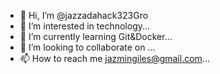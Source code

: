 - 👋 Hi, I’m @jazzadahack323Gro
- 👀 I’m interested in technology...
- 🌱 I’m currently learning Git&Docker...
- 💞️ I’m looking to collaborate on ...
- 📫 How to reach me jazmingiles@gmail.com...

<!---
jazzadahack323Gro/jazzadahack323Gro is a ✨ special ✨ repository because its `README.md` (this file) appears on your GitHub profile.
You can click the Preview link to take a look at your changes.
--->
